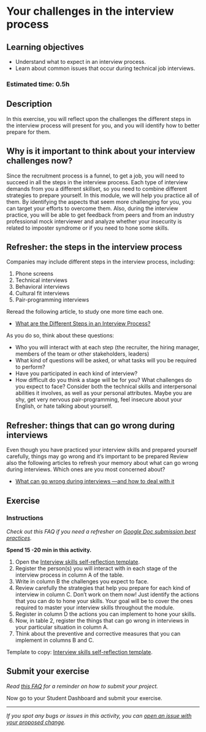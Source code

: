 # Your challenges in the interview process

## Learning objectives

- Understand what to expect in an interview process.
- Learn about common issues that occur during technical job interviews.

### **Estimated time**: 0.5h

## Description

In this exercise, you will reflect upon the challenges the different steps in the interview process will present for you, and you will identify how to better prepare for them.

## Why is it important to think about your interview challenges now?

Since the recruitment process is a funnel, to get a job, you will need to succeed in all the steps in the interview process. Each type of interview demands from you a different skillset, so you need to combine different strategies to prepare yourself. In this module, we will help you practice all of them. By identifying the aspects that seem more challenging for you, you can target your efforts to overcome them. Also, during the interview practice, you will be able to get feedback from peers and from an industry professional mock interviewer and analyze whether your insecurity is related to imposter syndrome or if you need to hone some skills.

## Refresher: the steps in the interview process

Companies may include different steps in the interview process, including:

1. Phone screens
2. Technical interviews
3. Behavioral interviews
4. Cultural fit interviews
5. Pair-programming interviews

Reread the following article, to study one more time each one.

- [What are the Different Steps in an Interview Process?](https://microverse.zendesk.com/hc/en-us/articles/360051541194-What-are-the-different-steps-in-an-interview-process-)

As you do so, think about these questions:

- Who you will interact with at each step (the recruiter, the hiring manager, members of the team or other stakeholders, leaders)
- What kind of questions will be asked, or what tasks will you be required to perform?
- Have you participated in each kind of interview?
- How difficult do you think a stage will be for you? What challenges do you expect to face? Consider both the technical skills and interpersonal abilities it involves, as well as your personal attributes. Maybe you are shy, get very nervous pair-programming, feel insecure about your English, or hate talking about yourself.

## Refresher:  things that can go wrong during interviews

Even though you have practiced your interview skills and prepared yourself carefully, things may go wrong and it’s important to be prepared Review also the following articles to refresh your memory about what can go wrong during interviews. Which ones are you most concerned about?

- [What can go wrong during interviews —and how to deal with it](https://microverse.zendesk.com/hc/en-us/articles/360059924453-What-can-Go-Wrong-During-an-Interview-and-How-to-Deal-With-It)

## Exercise

### Instructions

*Check out this FAQ if you need a refresher on [Google Doc submission best practices](https://microverse.zendesk.com/hc/en-us/articles/360063156813).*

**Spend 15 -20 min in this activity.**

1. Open the [Interview skills self-reflection template](https://docs.google.com/document/d/1dWY4FMqmgGnnIeU41asKTMEt7vnq42iIuZp05rU2niY/edit#heading=h.h5trnxgo09kk). 
2. Register the person(s) you will interact with in each stage of the interview process in column A of the table.
3. Write in column B the challenges you expect to face.
4. Review carefully the strategies that help you prepare for each kind of interview in column C. Don’t work on them now! Just identify the actions that you can do to hone your skills. Your goal will be to cover the ones required to master your interview skills throughout the module.
5. Register in column D the actions you can implement to hone your skills.  
6. Now, in table 2, register the things that can go wrong in interviews in your particular situation in column A.
7. Think about the preventive and corrective measures that you can implement in columns B and C.

Template to copy: [Interview skills self-reflection template](https://docs.google.com/document/d/1dWY4FMqmgGnnIeU41asKTMEt7vnq42iIuZp05rU2niY/edit#heading=h.h5trnxgo09kk).

## Submit your exercise

*Read [this FAQ](https://microverse.zendesk.com/hc/en-us/articles/360061344234) for a reminder on how to submit your project.*

Now go to your Student Dashboard and submit your exercise.


---

*If you spot any bugs or issues in this activity, you can [open an issue with your proposed change](https://github.com/microverseinc/curriculum-transversal-skills/blob/main/git-github/articles/open_issue.md).*

